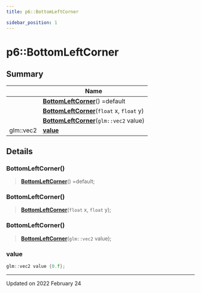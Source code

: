 ```yaml
---
title: p6::BottomLeftCorner

sidebar_position: 1
---
```


# p6::BottomLeftCorner







## Summary

|                | Name           |
| -------------- | -------------- |
| | **[BottomLeftCorner](/reference/Types/bottom_left_corner#bottomleftcorner)**() =default |
| | **[BottomLeftCorner](/reference/Types/bottom_left_corner#bottomleftcorner)**(`float` x, `float` y) |
| | **[BottomLeftCorner](/reference/Types/bottom_left_corner#bottomleftcorner)**(`glm::vec2` value) |
| glm::vec2 | **[value](/reference/Types/bottom_left_corner#value)**  |

## Details


### BottomLeftCorner()

> **[BottomLeftCorner](/reference/Types/bottom_left_corner#bottomleftcorner)**() =default;



### BottomLeftCorner()

> **[BottomLeftCorner](/reference/Types/bottom_left_corner#bottomleftcorner)**(`float` x, `float` y);



### BottomLeftCorner()

> **[BottomLeftCorner](/reference/Types/bottom_left_corner#bottomleftcorner)**(`glm::vec2` value);





### value

```cpp
glm::vec2 value {0.f};
```


-------------------------------

Updated on 2022 February 24